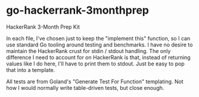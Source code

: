 # go-hackerrank-3monthprep
HackerRank 3-Month Prep Kit

In each file, I've chosen just to keep the "implement this" function, so I can use standard Go tooling around testing and benchmarks. I have no desire to maintain the HackerRank crust for stdin / stdout handling. The only difference I need to account for on HackerRank is that, instead of returning values like I do here, I'll have to print them to stdout. Just be easy to pop that into a template.

All tests are from Goland's "Generate Test For Function" templating. Not how I would normally write table-driven tests, but close enough.